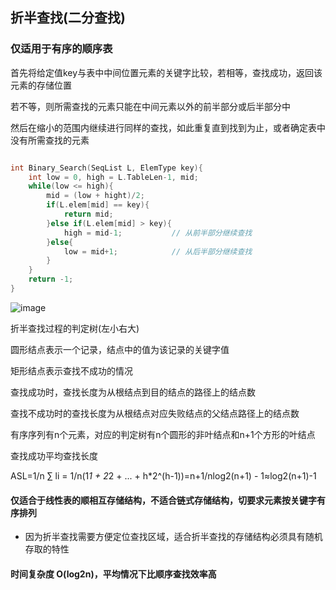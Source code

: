 ## 折半查找(二分查找)

### 仅适用于有序的顺序表

首先将给定值key与表中中间位置元素的关键字比较，若相等，查找成功，返回该元素的存储位置

若不等，则所需查找的元素只能在中间元素以外的前半部分或后半部分中

然后在缩小的范围内继续进行同样的查找，如此重复直到找到为止，或者确定表中没有所需查找的元素

```cpp

int Binary_Search(SeqList L, ElemType key){
	int low = 0, high = L.TableLen-1, mid;
	while(low <= high){
		mid = (low + hight)/2;
		if(L.elem[mid] == key){
			return mid;
		}else if(L.elem[mid] > key){
			high = mid-1;			// 从前半部分继续查找
		}else{
			low = mid+1;			// 从后半部分继续查找
		}
	}
	return -1;
}

```

![image](https://github.com/YC-L/Postgraduate-examination/blob/DataStructure/imgs/Half-interval-search.png)

折半查找过程的判定树(左小右大)

圆形结点表示一个记录，结点中的值为该记录的关键字值

矩形结点表示查找不成功的情况

查找成功时，查找长度为从根结点到目的结点的路径上的结点数

查找不成功时的查找长度为从根结点对应失败结点的父结点路径上的结点数

有序序列有n个元素，对应的判定树有n个圆形的非叶结点和n+1个方形的叶结点

查找成功平均查找长度

ASL=1/n ∑ li = 1/n(1*1 + 2*2 + ... + h*2^(h-1))=n+1/nlog2(n+1) - 1≈log2(n+1)-1

#### 仅适合于线性表的顺相互存储结构，不适合链式存储结构，切要求元素按关键字有序排列

- 因为折半查找需要方便定位查找区域，适合折半查找的存储结构必须具有随机存取的特性

#### 时间复杂度 O(log2n)，平均情况下比顺序查找效率高








